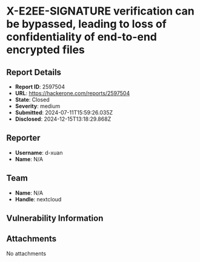 # X-E2EE-SIGNATURE verification can be bypassed, leading to loss of confidentiality of end-to-end encrypted files

## Report Details
- **Report ID**: 2597504
- **URL**: https://hackerone.com/reports/2597504
- **State**: Closed
- **Severity**: medium
- **Submitted**: 2024-07-11T15:59:26.035Z
- **Disclosed**: 2024-12-15T13:18:29.868Z

## Reporter
- **Username**: d-xuan
- **Name**: N/A

## Team
- **Name**: N/A
- **Handle**: nextcloud

## Vulnerability Information


## Attachments
No attachments
